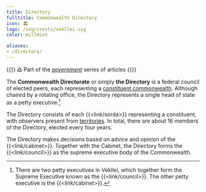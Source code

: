 ```yaml
---
title: Directory
fulltitle: Commonwealth Directory
icon: 🏛️
logo: /svg/crests/vekllei.svg
color: millmint

aliases:
- /directory/
---
```

{{<note>}}
߷ Part of the *[government](/government/)* series of articles
{{</note>}}

The <span class="fi fi-min-vekllei fis"></span> **Commonwealth Directorate** or simply **the Directory** is a federal council of elected peers, each representing a [constituent commonwealth](/constituents/). Although chaired by a rotating office, the Directory represents a single head of state as a petty executive.[^executive]

The Directory consists of each {{<link/sorda>}} representing a constituent, with observers present from [territories](/territories/). In total, there are about 16 members of the Directory, elected every four years.

The Directory makes decisions based on advice and opinion of the {{<link/cabinet>}}. Together with the Cabinet, the Directory forms the {{<link/council>}} as the supreme executive body of the Commonwealth.

[^executive]: There are two petty executives in Vekllei, which together form the Supreme Executive known as the {{<link/council>}}. The other petty executive is the {{<link/cabinet>}}.